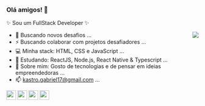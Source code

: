 ### Olá amigos! 👋
✨ Sou um FullStack Developer ✨  

<img align="right" src="https://github.com/rajput2107/rajput2107/blob/master/Assets/Developer.gif"/>

- 🚀 Buscando novos desafios ...
- ⚡  Buscando colaborar com projetos desafiadores ...
- 💻 Minha stack: HTML, CSS e JavaScript ...
- 📘 Estudando: ReactJS, Node.js, React Native & Typescript ...
- 💬 Sobre mim: Gosto de tecnologias e de pensar em ideias empreendedoras ...
- 📫 kastro.gabriel17@gmail.com ...

<code><a href="https://www.javascript.com/" target="_blank"><img height="25" src="https://www.vectorlogo.zone/logos/javascript/javascript-horizontal.svg"></a></code>
<code><a href="https://reactjs.org/" target="_blank"><img height="25" src="https://www.vectorlogo.zone/logos/reactjs/reactjs-ar21.svg"></a></code>
<code><a href="https://www.linux.org/" target="_blank"><img height="25" src="https://www.vectorlogo.zone/logos/linux/linux-ar21.svg"></a></code>
<code><a href="https://microservices.io/" target="_blank"><img height="25" src="https://comunytek.com/wp-content/uploads/2017/03/Microservices.png"></a></code>
